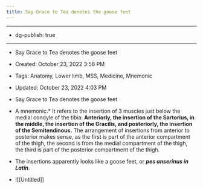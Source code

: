 ```yaml
---
title: Say Grace to Tea denotes the goose feet
---
```


- --

- dg-publish: true

- --

- Say Grace to Tea denotes the goose feet

- Created: October 23, 2022 3:58 PM

- Tags: Anatomy, Lower limb, MSS, Medicine, Mnemonic

- Updated: October 23, 2022 4:03 PM

- Say Grace to Tea denotes the goose feet

- A mnemonic.* It refers to the insertion of 3 muscles just below the medial condyle of the tibia: **Anteriorly, the insertion of the Sartorius, in the middle, the insertion of the Gracilis, and posteriorly, the insertion of the Semitendinous.** The arrangement of insertions from anterior to posterior makes sense, as the first is part of the anterior compartment of the thigh, the second is from the medial compartment of the thigh, the third is part of the posterior compartment of the thigh.

- The insertions apparently looks like a goose feet, or *******************pes anserinus in Latin*******************.

- ![[Untitled]]
